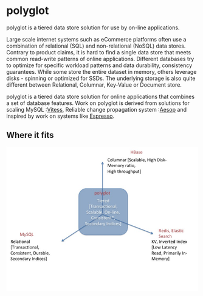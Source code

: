 polyglot
=======
polyglot is a tiered data store solution for use by on-line applications.

Large scale internet systems such as eCommerce platforms often use a combination of relational (SQL) and non-relational (NoSQL) data stores. 
Contrary to product claims, it is hard to find a single data store that meets common read-write patterns of online applications. 
Different databases try to optimize for specific workload patterns and data durability, consistency guarantees. While some store the entire dataset in memory, 
others leverage disks - spinning or optimized for SSDs. The underlying storage is also quite different between Relational, Columnar, Key-Value or Document store.

polyglot is a tiered data store solution for online applications that combines a set of database features. Work on polyglot is derived from
solutions for scaling MySQL :[Vitess](https://github.com/youtube/vitess), Reliable change propagation system :[Aesop](https://github.com/Flipkart/aesop) and inspired 
by work on systems like [Espresso](https://engineering.linkedin.com/espresso/introducing-espresso-linkedins-hot-new-distributed-document-store).

## Where it fits
![polyglot infographic](https://github.com/flipkart-incubator/polyglot/raw/master/docs/polyglot_infographic.jpg)
